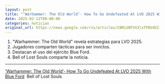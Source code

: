 ```yaml
---
layout: post
title: "‘Warhammer: The Old World’- How To Go Undefeated At LVO 2025 With Blue Ford - Bell of Lost Souls"
date: 2025-02-12T08:00:00
categories: noticias
original_url: https://news.google.com/rss/articles/CBMiU0FVX3lxTFBVdGI1U082V0FaaGJ6ZFRFdXNmQXVTdGxaa3RrRm42eURZTzE5YXZzaXdRb0NLeUtRWHdmSEl3c0dZN2dTODN3Q0syMnpaOTE5R0hR?oc=5
---
```



1. "Warhammer: The Old World" revela estrategias para LVO 2025.
2. Jugadores comparten tácticas para ser invictos.
3. Destacan el uso del ejército Blue Ford.
4. Bell of Lost Souls comparte la noticia.


---


[‘Warhammer: The Old World’- How To Go Undefeated At LVO 2025 With Blue Ford](https://news.google.com/rss/articles/CBMiU0FVX3lxTFBVdGI1U082V0FaaGJ6ZFRFdXNmQXVTdGxaa3RrRm42eURZTzE5YXZzaXdRb0NLeUtRWHdmSEl3c0dZN2dTODN3Q0syMnpaOTE5R0hR?oc=5)  Bell of Lost Souls